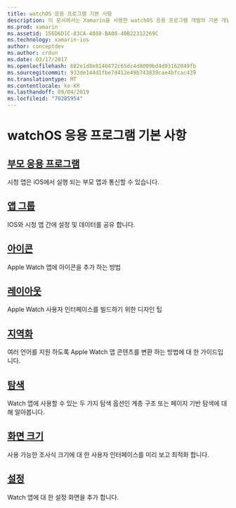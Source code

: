 ```yaml
---
title: watchOS 응용 프로그램 기본 사항
description: 이 문서에서는 Xamarin을 사용한 watchOS 응용 프로그램 개발의 기본 개념을 설명 하는 다양 한 문서에 대 한 링크를 제공 합니다.
ms.prod: xamarin
ms.assetid: 156D6D1C-83CA-4088-BA08-40B22312269C
ms.technology: xamarin-ios
author: conceptdev
ms.author: crdun
ms.date: 03/17/2017
ms.openlocfilehash: 682e1d8e8146472c65dc4d8009bd4d93162049fb
ms.sourcegitcommit: 933de144d1fbe7d412e49b743839cae4bfcac439
ms.translationtype: MT
ms.contentlocale: ko-KR
ms.lasthandoff: 09/04/2019
ms.locfileid: "70285954"
---
```

# <a name="watchos-application-fundamentals"></a>watchOS 응용 프로그램 기본 사항

## <a name="parent-applicationioswatchosapp-fundamentalsparent-appmd"></a>[부모 응용 프로그램](~/ios/watchos/app-fundamentals/parent-app.md)

시청 앱은 iOS에서 실행 되는 부모 앱과 통신할 수 있습니다.

## <a name="app-groupsioswatchosapp-fundamentalsapp-groupsmd"></a>[앱 그룹](~/ios/watchos/app-fundamentals/app-groups.md)

IOS와 시청 앱 간에 설정 및 데이터를 공유 합니다.

## <a name="iconsioswatchosapp-fundamentalsiconsmd"></a>[아이콘](~/ios/watchos/app-fundamentals/icons.md)

Apple Watch 앱에 아이콘을 추가 하는 방법

## <a name="layoutioswatchosapp-fundamentalslayoutmd"></a>[레이아웃](~/ios/watchos/app-fundamentals/layout.md)

Apple Watch 사용자 인터페이스를 빌드하기 위한 디자인 팁

## <a name="localizationioswatchosapp-fundamentalslocalizationmd"></a>[지역화](~/ios/watchos/app-fundamentals/localization.md)

여러 언어를 지원 하도록 Apple Watch 앱 콘텐츠를 변환 하는 방법에 대 한 가이드입니다.

## <a name="navigationioswatchosapp-fundamentalsnavigationmd"></a>[탐색](~/ios/watchos/app-fundamentals/navigation.md)

Watch 앱에 사용할 수 있는 두 가지 탐색 옵션인 계층 구조 또는 페이지 기반 탐색에 대해 알아봅니다.

## <a name="screen-sizesioswatchosapp-fundamentalsscreen-sizesmd"></a>[화면 크기](~/ios/watchos/app-fundamentals/screen-sizes.md)

사용 가능한 조사식 크기에 대 한 사용자 인터페이스를 미리 보고 최적화 합니다.

## <a name="settingsioswatchosapp-fundamentalssettingsmd"></a>[설정](~/ios/watchos/app-fundamentals/settings.md)

Watch 앱에 대 한 설정 화면을 추가 합니다.
